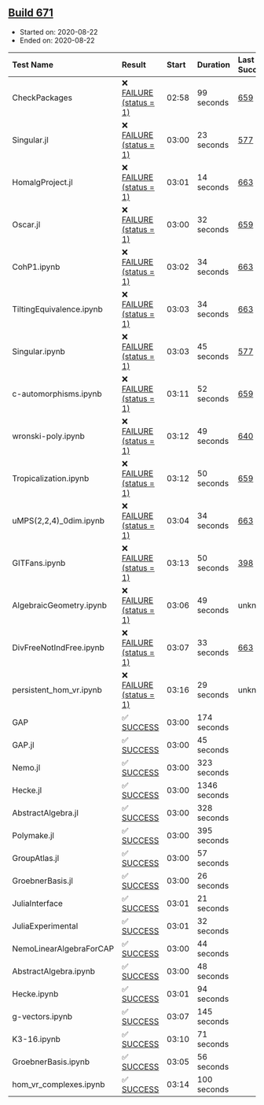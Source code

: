 ## [Build 671](https://oscarci.mathematik.uni-kl.de/job/oscar-stable/671/)

* Started on: 2020-08-22
* Ended on: 2020-08-22

| Test Name    | Result | Start | Duration | Last Success | First Failure |
|:-------------|:-------|:------|:---------|:-------------|:--------------|
| CheckPackages | ❌ [FAILURE (status = 1)](https://oscarci.mathematik.uni-kl.de/job/oscar-stable/671/artifact/logs/build-671/CheckPackages.log) | 02:58 | 99 seconds | [659](https://oscarci.mathematik.uni-kl.de/job/oscar-stable/659/) | [660](https://oscarci.mathematik.uni-kl.de/job/oscar-stable/660/) |
| Singular.jl | ❌ [FAILURE (status = 1)](https://oscarci.mathematik.uni-kl.de/job/oscar-stable/671/artifact/logs/build-671/Singular.jl.log) | 03:00 | 23 seconds | [577](https://oscarci.mathematik.uni-kl.de/job/oscar-stable/577/) | [578](https://oscarci.mathematik.uni-kl.de/job/oscar-stable/578/) |
| HomalgProject.jl | ❌ [FAILURE (status = 1)](https://oscarci.mathematik.uni-kl.de/job/oscar-stable/671/artifact/logs/build-671/HomalgProject.jl.log) | 03:01 | 14 seconds | [663](https://oscarci.mathematik.uni-kl.de/job/oscar-stable/663/) | [664](https://oscarci.mathematik.uni-kl.de/job/oscar-stable/664/) |
| Oscar.jl | ❌ [FAILURE (status = 1)](https://oscarci.mathematik.uni-kl.de/job/oscar-stable/671/artifact/logs/build-671/Oscar.jl.log) | 03:00 | 32 seconds | [659](https://oscarci.mathematik.uni-kl.de/job/oscar-stable/659/) | [660](https://oscarci.mathematik.uni-kl.de/job/oscar-stable/660/) |
| CohP1.ipynb | ❌ [FAILURE (status = 1)](https://oscarci.mathematik.uni-kl.de/job/oscar-stable/671/artifact/logs/build-671/CohP1.ipynb.log) | 03:02 | 34 seconds | [663](https://oscarci.mathematik.uni-kl.de/job/oscar-stable/663/) | [664](https://oscarci.mathematik.uni-kl.de/job/oscar-stable/664/) |
| TiltingEquivalence.ipynb | ❌ [FAILURE (status = 1)](https://oscarci.mathematik.uni-kl.de/job/oscar-stable/671/artifact/logs/build-671/TiltingEquivalence.ipynb.log) | 03:03 | 34 seconds | [663](https://oscarci.mathematik.uni-kl.de/job/oscar-stable/663/) | [664](https://oscarci.mathematik.uni-kl.de/job/oscar-stable/664/) |
| Singular.ipynb | ❌ [FAILURE (status = 1)](https://oscarci.mathematik.uni-kl.de/job/oscar-stable/671/artifact/logs/build-671/Singular.ipynb.log) | 03:03 | 45 seconds | [577](https://oscarci.mathematik.uni-kl.de/job/oscar-stable/577/) | [578](https://oscarci.mathematik.uni-kl.de/job/oscar-stable/578/) |
| c-automorphisms.ipynb | ❌ [FAILURE (status = 1)](https://oscarci.mathematik.uni-kl.de/job/oscar-stable/671/artifact/logs/build-671/c-automorphisms.ipynb.log) | 03:11 | 52 seconds | [659](https://oscarci.mathematik.uni-kl.de/job/oscar-stable/659/) | [660](https://oscarci.mathematik.uni-kl.de/job/oscar-stable/660/) |
| wronski-poly.ipynb | ❌ [FAILURE (status = 1)](https://oscarci.mathematik.uni-kl.de/job/oscar-stable/671/artifact/logs/build-671/wronski-poly.ipynb.log) | 03:12 | 49 seconds | [640](https://oscarci.mathematik.uni-kl.de/job/oscar-stable/640/) | [641](https://oscarci.mathematik.uni-kl.de/job/oscar-stable/641/) |
| Tropicalization.ipynb | ❌ [FAILURE (status = 1)](https://oscarci.mathematik.uni-kl.de/job/oscar-stable/671/artifact/logs/build-671/Tropicalization.ipynb.log) | 03:12 | 50 seconds | [659](https://oscarci.mathematik.uni-kl.de/job/oscar-stable/659/) | [660](https://oscarci.mathematik.uni-kl.de/job/oscar-stable/660/) |
| uMPS(2,2,4)_0dim.ipynb | ❌ [FAILURE (status = 1)](https://oscarci.mathematik.uni-kl.de/job/oscar-stable/671/artifact/logs/build-671/uMPS-2-2-4-_0dim.ipynb.log) | 03:04 | 34 seconds | [663](https://oscarci.mathematik.uni-kl.de/job/oscar-stable/663/) | [664](https://oscarci.mathematik.uni-kl.de/job/oscar-stable/664/) |
| GITFans.ipynb | ❌ [FAILURE (status = 1)](https://oscarci.mathematik.uni-kl.de/job/oscar-stable/671/artifact/logs/build-671/GITFans.ipynb.log) | 03:13 | 50 seconds | [398](https://oscarci.mathematik.uni-kl.de/job/oscar-stable/398/) | [399](https://oscarci.mathematik.uni-kl.de/job/oscar-stable/399/) |
| AlgebraicGeometry.ipynb | ❌ [FAILURE (status = 1)](https://oscarci.mathematik.uni-kl.de/job/oscar-stable/671/artifact/logs/build-671/AlgebraicGeometry.ipynb.log) | 03:06 | 49 seconds | unknown | unknown |
| DivFreeNotIndFree.ipynb | ❌ [FAILURE (status = 1)](https://oscarci.mathematik.uni-kl.de/job/oscar-stable/671/artifact/logs/build-671/DivFreeNotIndFree.ipynb.log) | 03:07 | 33 seconds | [663](https://oscarci.mathematik.uni-kl.de/job/oscar-stable/663/) | [664](https://oscarci.mathematik.uni-kl.de/job/oscar-stable/664/) |
| persistent_hom_vr.ipynb | ❌ [FAILURE (status = 1)](https://oscarci.mathematik.uni-kl.de/job/oscar-stable/671/artifact/logs/build-671/persistent_hom_vr.ipynb.log) | 03:16 | 29 seconds | unknown | unknown |
| GAP | ✅ [SUCCESS](https://oscarci.mathematik.uni-kl.de/job/oscar-stable/671/artifact/logs/build-671/GAP.log) | 03:00 | 174 seconds |  |  |
| GAP.jl | ✅ [SUCCESS](https://oscarci.mathematik.uni-kl.de/job/oscar-stable/671/artifact/logs/build-671/GAP.jl.log) | 03:00 | 45 seconds |  |  |
| Nemo.jl | ✅ [SUCCESS](https://oscarci.mathematik.uni-kl.de/job/oscar-stable/671/artifact/logs/build-671/Nemo.jl.log) | 03:00 | 323 seconds |  |  |
| Hecke.jl | ✅ [SUCCESS](https://oscarci.mathematik.uni-kl.de/job/oscar-stable/671/artifact/logs/build-671/Hecke.jl.log) | 03:00 | 1346 seconds |  |  |
| AbstractAlgebra.jl | ✅ [SUCCESS](https://oscarci.mathematik.uni-kl.de/job/oscar-stable/671/artifact/logs/build-671/AbstractAlgebra.jl.log) | 03:00 | 328 seconds |  |  |
| Polymake.jl | ✅ [SUCCESS](https://oscarci.mathematik.uni-kl.de/job/oscar-stable/671/artifact/logs/build-671/Polymake.jl.log) | 03:00 | 395 seconds |  |  |
| GroupAtlas.jl | ✅ [SUCCESS](https://oscarci.mathematik.uni-kl.de/job/oscar-stable/671/artifact/logs/build-671/GroupAtlas.jl.log) | 03:00 | 57 seconds |  |  |
| GroebnerBasis.jl | ✅ [SUCCESS](https://oscarci.mathematik.uni-kl.de/job/oscar-stable/671/artifact/logs/build-671/GroebnerBasis.jl.log) | 03:00 | 26 seconds |  |  |
| JuliaInterface | ✅ [SUCCESS](https://oscarci.mathematik.uni-kl.de/job/oscar-stable/671/artifact/logs/build-671/JuliaInterface.log) | 03:01 | 21 seconds |  |  |
| JuliaExperimental | ✅ [SUCCESS](https://oscarci.mathematik.uni-kl.de/job/oscar-stable/671/artifact/logs/build-671/JuliaExperimental.log) | 03:01 | 32 seconds |  |  |
| NemoLinearAlgebraForCAP | ✅ [SUCCESS](https://oscarci.mathematik.uni-kl.de/job/oscar-stable/671/artifact/logs/build-671/NemoLinearAlgebraForCAP.log) | 03:00 | 44 seconds |  |  |
| AbstractAlgebra.ipynb | ✅ [SUCCESS](https://oscarci.mathematik.uni-kl.de/job/oscar-stable/671/artifact/logs/build-671/AbstractAlgebra.ipynb.log) | 03:00 | 48 seconds |  |  |
| Hecke.ipynb | ✅ [SUCCESS](https://oscarci.mathematik.uni-kl.de/job/oscar-stable/671/artifact/logs/build-671/Hecke.ipynb.log) | 03:01 | 94 seconds |  |  |
| g-vectors.ipynb | ✅ [SUCCESS](https://oscarci.mathematik.uni-kl.de/job/oscar-stable/671/artifact/logs/build-671/g-vectors.ipynb.log) | 03:07 | 145 seconds |  |  |
| K3-16.ipynb | ✅ [SUCCESS](https://oscarci.mathematik.uni-kl.de/job/oscar-stable/671/artifact/logs/build-671/K3-16.ipynb.log) | 03:10 | 71 seconds |  |  |
| GroebnerBasis.ipynb | ✅ [SUCCESS](https://oscarci.mathematik.uni-kl.de/job/oscar-stable/671/artifact/logs/build-671/GroebnerBasis.ipynb.log) | 03:05 | 56 seconds |  |  |
| hom_vr_complexes.ipynb | ✅ [SUCCESS](https://oscarci.mathematik.uni-kl.de/job/oscar-stable/671/artifact/logs/build-671/hom_vr_complexes.ipynb.log) | 03:14 | 100 seconds |  |  |
